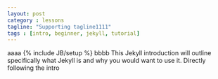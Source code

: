 ```yaml
---
layout: post
category : lessons
tagline: "Supporting tagline1111"
tags : [intro, beginner, jekyll, tutorial]
---
```


aaaa
{% include JB/setup %}
bbbb
This Jekyll introduction will outline specifically  what Jekyll is and why you would want to use it.
Directly following the intro